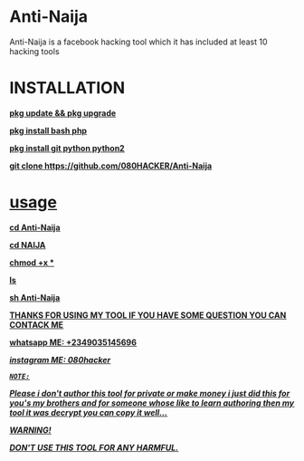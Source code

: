 # Anti-Naija
Anti-Naija is a facebook hacking tool which it has included at least 10 hacking tools

# INSTALLATION

<b><h><u>pkg update && pkg upgrade

<b><h><u>pkg install bash php
 
 <b><h><u>pkg install git python python2
 
 <b><h><u>git clone https://github.com/080HACKER/Anti-Naija
  
  # usage
  
 <b><h><u>cd Anti-Naija
  
  <b><h><u>cd NAIJA

<b><h><u>chmod +x *
  
  <b><h><u>ls 
 
<b><h><u>sh Anti-Naija
   
 <B><U>THANKS FOR USING MY TOOL IF YOU HAVE SOME QUESTION YOU CAN CONTACK ME
  
  <W> whatsapp ME: +2349035145696
  
  <I> instagram ME: 080hacker
    
    
    NOTE:
    
   <l><b> Please i don't author this tool for private
    or make money i just did this for you's my brothers and for someone whose like to learn authoring then my tool it was decrypt you can copy it well...
  
  <k> WARNING!
  
  DON'T USE THIS TOOL FOR ANY HARMFUL.
